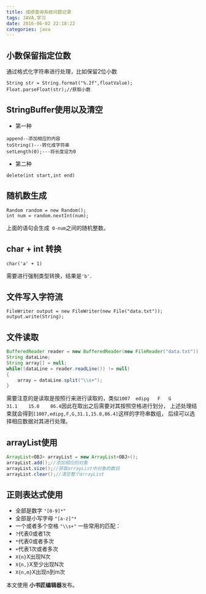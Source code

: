 ```yaml
---
title: 成绩查询系统问题记录 
tags: JAVA,学习
date: 2016-06-02 22:18:22
categories: java
---
```


## 小数保留指定位数
通过格式化字符串进行处理，比如保留2位小数
```
String str = String.format("%.2f",floatValue);
Float.parseFloat(str);//获取小数
```
<!-- more -->
## StringBuffer使用以及清空
* 第一种
```
append--添加相应的内容
toString()---转化成字符串
setLength(0);---将长度设为0

```
* 第二种
```
delete(int start,int end)
```
## 随机数生成
```
Random random = new Random();
int num = random.nextInt(num);
```
上面的语句会生成` 0-num`之间的随机整数。
## char + int 转换
```
char('a' + 1)
```
需要进行强制类型转换，结果是`'b'`.
## 文件写入字符流
```
FileWriter output = new FileWriter(new File("data.txt"));
output.write(String);
```
## 文件读取 
```java
BufferedReader reader = new BufferedReader(new FileReader("data.txt"));
String dataLine;
String array[] = null;
while((dataLine = reader.readLine()) != null)
{
    array = dataLine.split("\\s+");
}
```
需要注意的是读取是按照行来进行读取的，类似`1007	edipg	F	G		31.1	15.8	86.4`因此在取出之后需要对其按照空格进行划分，
上述处理结束就会得到`[1007,edipg,F,G,31.1,15.8,86.4]`这样的字符串数组，
后续可以选择相应数据对其进行处理。
## arrayList使用
```java
ArrayList<OBJ> arrayList = new ArrayList<OBJ>();
arrayList.add();//添加相应的对象
arrayList.size();//获取arrayList中对象的数目
arrayList.clear();//清空整个arrayList
```
## 正则表达式使用
+ 全部是数字 `"[0-9]*"`
+ 全部是小写字母    `"[a-z]"*`
+ 一个或者多个空格  `"\\s+"`
一些常用的匹配：
+ `?`代表0或者1次
+ `*`代表0或者多次
+ `+`代表1次或者多次
+ `X{n}`X出现N次
+ `X{n,}`X至少出现N次
+ `X{n,m}`X出现n到m次

本文使用 **小书匠编辑器**发布。